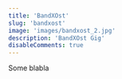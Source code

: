 ```yaml
---
title: 'BandXOst'
slug: 'bandxost'
image: 'images/bandxost_2.jpg'
description: 'BandXOst Gig'
disableComments: true
---
```


Some blabla